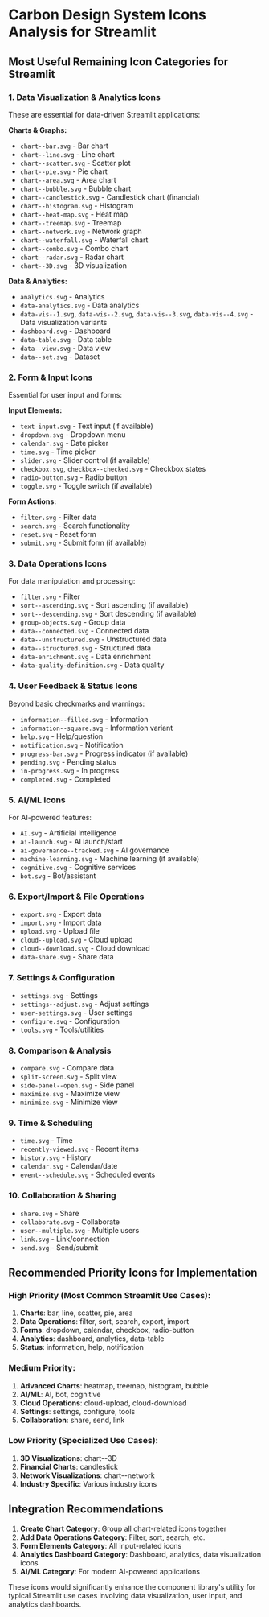 # Carbon Design System Icons Analysis for Streamlit

## Most Useful Remaining Icon Categories for Streamlit

### 1. Data Visualization & Analytics Icons
These are essential for data-driven Streamlit applications:

**Charts & Graphs:**
- `chart--bar.svg` - Bar chart
- `chart--line.svg` - Line chart
- `chart--scatter.svg` - Scatter plot
- `chart--pie.svg` - Pie chart
- `chart--area.svg` - Area chart
- `chart--bubble.svg` - Bubble chart
- `chart--candlestick.svg` - Candlestick chart (financial)
- `chart--histogram.svg` - Histogram
- `chart--heat-map.svg` - Heat map
- `chart--treemap.svg` - Treemap
- `chart--network.svg` - Network graph
- `chart--waterfall.svg` - Waterfall chart
- `chart--combo.svg` - Combo chart
- `chart--radar.svg` - Radar chart
- `chart--3D.svg` - 3D visualization

**Data & Analytics:**
- `analytics.svg` - Analytics
- `data-analytics.svg` - Data analytics
- `data-vis--1.svg`, `data-vis--2.svg`, `data-vis--3.svg`, `data-vis--4.svg` - Data visualization variants
- `dashboard.svg` - Dashboard
- `data-table.svg` - Data table
- `data--view.svg` - Data view
- `data--set.svg` - Dataset

### 2. Form & Input Icons
Essential for user input and forms:

**Input Elements:**
- `text-input.svg` - Text input (if available)
- `dropdown.svg` - Dropdown menu
- `calendar.svg` - Date picker
- `time.svg` - Time picker
- `slider.svg` - Slider control (if available)
- `checkbox.svg`, `checkbox--checked.svg` - Checkbox states
- `radio-button.svg` - Radio button
- `toggle.svg` - Toggle switch (if available)

**Form Actions:**
- `filter.svg` - Filter data
- `search.svg` - Search functionality
- `reset.svg` - Reset form
- `submit.svg` - Submit form (if available)

### 3. Data Operations Icons
For data manipulation and processing:

- `filter.svg` - Filter
- `sort--ascending.svg` - Sort ascending (if available)
- `sort--descending.svg` - Sort descending (if available)
- `group-objects.svg` - Group data
- `data--connected.svg` - Connected data
- `data--unstructured.svg` - Unstructured data
- `data--structured.svg` - Structured data
- `data-enrichment.svg` - Data enrichment
- `data-quality-definition.svg` - Data quality

### 4. User Feedback & Status Icons
Beyond basic checkmarks and warnings:

- `information--filled.svg` - Information
- `information--square.svg` - Information variant
- `help.svg` - Help/question
- `notification.svg` - Notification
- `progress-bar.svg` - Progress indicator (if available)
- `pending.svg` - Pending status
- `in-progress.svg` - In progress
- `completed.svg` - Completed

### 5. AI/ML Icons
For AI-powered features:

- `AI.svg` - Artificial Intelligence
- `ai-launch.svg` - AI launch/start
- `ai-governance--tracked.svg` - AI governance
- `machine-learning.svg` - Machine learning (if available)
- `cognitive.svg` - Cognitive services
- `bot.svg` - Bot/assistant

### 6. Export/Import & File Operations
- `export.svg` - Export data
- `import.svg` - Import data
- `upload.svg` - Upload file
- `cloud--upload.svg` - Cloud upload
- `cloud--download.svg` - Cloud download
- `data-share.svg` - Share data

### 7. Settings & Configuration
- `settings.svg` - Settings
- `settings--adjust.svg` - Adjust settings
- `user-settings.svg` - User settings
- `configure.svg` - Configuration
- `tools.svg` - Tools/utilities

### 8. Comparison & Analysis
- `compare.svg` - Compare data
- `split-screen.svg` - Split view
- `side-panel--open.svg` - Side panel
- `maximize.svg` - Maximize view
- `minimize.svg` - Minimize view

### 9. Time & Scheduling
- `time.svg` - Time
- `recently-viewed.svg` - Recent items
- `history.svg` - History
- `calendar.svg` - Calendar/date
- `event--schedule.svg` - Scheduled events

### 10. Collaboration & Sharing
- `share.svg` - Share
- `collaborate.svg` - Collaborate
- `user--multiple.svg` - Multiple users
- `link.svg` - Link/connection
- `send.svg` - Send/submit

## Recommended Priority Icons for Implementation

### High Priority (Most Common Streamlit Use Cases):
1. **Charts**: bar, line, scatter, pie, area
2. **Data Operations**: filter, sort, search, export, import
3. **Forms**: dropdown, calendar, checkbox, radio-button
4. **Analytics**: dashboard, analytics, data-table
5. **Status**: information, help, notification

### Medium Priority:
1. **Advanced Charts**: heatmap, treemap, histogram, bubble
2. **AI/ML**: AI, bot, cognitive
3. **Cloud Operations**: cloud-upload, cloud-download
4. **Settings**: settings, configure, tools
5. **Collaboration**: share, send, link

### Low Priority (Specialized Use Cases):
1. **3D Visualizations**: chart--3D
2. **Financial Charts**: candlestick
3. **Network Visualizations**: chart--network
4. **Industry Specific**: Various industry icons

## Integration Recommendations

1. **Create Chart Category**: Group all chart-related icons together
2. **Add Data Operations Category**: Filter, sort, search, etc.
3. **Form Elements Category**: All input-related icons
4. **Analytics Dashboard Category**: Dashboard, analytics, data visualization icons
5. **AI/ML Category**: For modern AI-powered applications

These icons would significantly enhance the component library's utility for typical Streamlit use cases involving data visualization, user input, and analytics dashboards.
